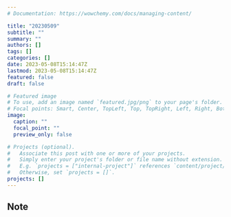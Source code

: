 ```yaml
---
# Documentation: https://wowchemy.com/docs/managing-content/

title: "20230509"
subtitle: ""
summary: ""
authors: []
tags: []
categories: []
date: 2023-05-08T15:14:47Z
lastmod: 2023-05-08T15:14:47Z
featured: false
draft: false

# Featured image
# To use, add an image named `featured.jpg/png` to your page's folder.
# Focal points: Smart, Center, TopLeft, Top, TopRight, Left, Right, BottomLeft, Bottom, BottomRight.
image:
  caption: ""
  focal_point: ""
  preview_only: false

# Projects (optional).
#   Associate this post with one or more of your projects.
#   Simply enter your project's folder or file name without extension.
#   E.g. `projects = ["internal-project"]` references `content/project/deep-learning/index.md`.
#   Otherwise, set `projects = []`.
projects: []
---
```


## Note

